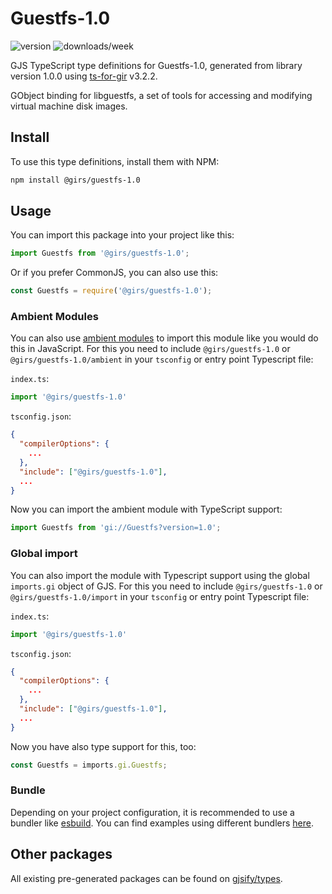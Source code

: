 
# Guestfs-1.0

![version](https://img.shields.io/npm/v/@girs/guestfs-1.0)
![downloads/week](https://img.shields.io/npm/dw/@girs/guestfs-1.0)


GJS TypeScript type definitions for Guestfs-1.0, generated from library version 1.0.0 using [ts-for-gir](https://github.com/gjsify/ts-for-gir) v3.2.2.

GObject binding for libguestfs, a set of tools for accessing and modifying virtual machine disk images.

## Install

To use this type definitions, install them with NPM:
```bash
npm install @girs/guestfs-1.0
```

## Usage

You can import this package into your project like this:
```ts
import Guestfs from '@girs/guestfs-1.0';
```

Or if you prefer CommonJS, you can also use this:
```ts
const Guestfs = require('@girs/guestfs-1.0');
```

### Ambient Modules

You can also use [ambient modules](https://github.com/gjsify/ts-for-gir/tree/main/packages/cli#ambient-modules) to import this module like you would do this in JavaScript.
For this you need to include `@girs/guestfs-1.0` or `@girs/guestfs-1.0/ambient` in your `tsconfig` or entry point Typescript file:

`index.ts`:
```ts
import '@girs/guestfs-1.0'
```

`tsconfig.json`:
```json
{
  "compilerOptions": {
    ...
  },
  "include": ["@girs/guestfs-1.0"],
  ...
}
```

Now you can import the ambient module with TypeScript support: 

```ts
import Guestfs from 'gi://Guestfs?version=1.0';
```

### Global import

You can also import the module with Typescript support using the global `imports.gi` object of GJS.
For this you need to include `@girs/guestfs-1.0` or `@girs/guestfs-1.0/import` in your `tsconfig` or entry point Typescript file:

`index.ts`:
```ts
import '@girs/guestfs-1.0'
```

`tsconfig.json`:
```json
{
  "compilerOptions": {
    ...
  },
  "include": ["@girs/guestfs-1.0"],
  ...
}
```

Now you have also type support for this, too:

```ts
const Guestfs = imports.gi.Guestfs;
```

### Bundle

Depending on your project configuration, it is recommended to use a bundler like [esbuild](https://esbuild.github.io/). You can find examples using different bundlers [here](https://github.com/gjsify/ts-for-gir/tree/main/examples).

## Other packages

All existing pre-generated packages can be found on [gjsify/types](https://github.com/gjsify/types).

